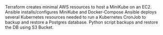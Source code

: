 Terraform creates minimal AWS resources to host a MiniKube on an EC2.
Ansible installs/configures MiniKube and Docker-Compose
Ansible deploys several Kubernetes resources needed to run a Kubernetes CronJob to backup and restore a Postgres database.
Python script backups and restore the DB using S3 Bucket.
